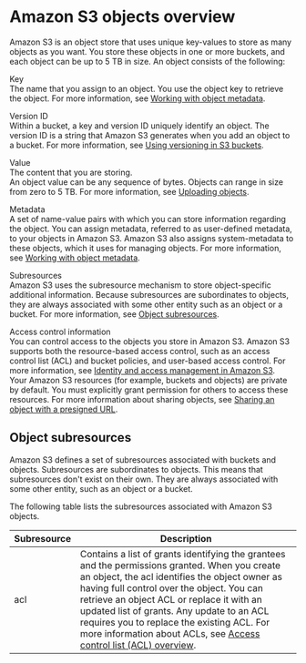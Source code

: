 # Amazon S3 objects overview<a name="UsingObjects"></a>

Amazon S3 is an object store that uses unique key\-values to store as many objects as you want\. You store these objects in one or more buckets, and each object can be up to 5 TB in size\. An object consists of the following:

Key  
The name that you assign to an object\. You use the object key to retrieve the object\. For more information, see [Working with object metadata](UsingMetadata.md)\.

Version ID  
 Within a bucket, a key and version ID uniquely identify an object\. The version ID is a string that Amazon S3 generates when you add an object to a bucket\. For more information, see [Using versioning in S3 buckets](Versioning.md)\.

Value  
 The content that you are storing\.  
An object value can be any sequence of bytes\. Objects can range in size from zero to 5 TB\. For more information, see [Uploading objects](upload-objects.md)\.

Metadata  
A set of name\-value pairs with which you can store information regarding the object\. You can assign metadata, referred to as user\-defined metadata, to your objects in Amazon S3\. Amazon S3 also assigns system\-metadata to these objects, which it uses for managing objects\. For more information, see [Working with object metadata](UsingMetadata.md)\.

Subresources  
Amazon S3 uses the subresource mechanism to store object\-specific additional information\. Because subresources are subordinates to objects, they are always associated with some other entity such as an object or a bucket\. For more information, see [Object subresources](#ObjectAndSubResource)\.

Access control information  
You can control access to the objects you store in Amazon S3\. Amazon S3 supports both the resource\-based access control, such as an access control list \(ACL\) and bucket policies, and user\-based access control\. For more information, see [Identity and access management in Amazon S3](s3-access-control.md)\.   
Your Amazon S3 resources \(for example, buckets and objects\) are private by default\. You must explicitly grant permission for others to access these resources\. For more information about sharing objects, see [Sharing an object with a presigned URL](ShareObjectPreSignedURL.md)\.

## Object subresources<a name="ObjectAndSubResource"></a>

Amazon S3 defines a set of subresources associated with buckets and objects\. Subresources are subordinates to objects\. This means that subresources don't exist on their own\. They are always associated with some other entity, such as an object or a bucket\. 

 The following table lists the subresources associated with Amazon S3 objects\.


| Subresource | Description | 
| --- | --- | 
| acl | Contains a list of grants identifying the grantees and the permissions granted\. When you create an object, the acl identifies the object owner as having full control over the object\. You can retrieve an object ACL or replace it with an updated list of grants\. Any update to an ACL requires you to replace the existing ACL\. For more information about ACLs, see [Access control list \(ACL\) overview](acl-overview.md)\. | 
